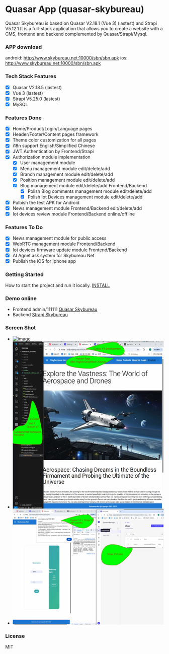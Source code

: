 # Quasar App (quasar-skybureau)

Quasar Skybureau is based on Quasar V2.18.1 (Vue 3) (lastest) and Strapi V5.12.1
It is a full-stack application that allows you to create a website with a CMS, frontend and backend complemented by Quasar/Strapi/Mysql.
### APP download
android: http://www.skybureau.net:10000/sbn/sbn.apk
ios: http://www.skybureau.net:10000/sbn/sbn.apk
### Tech Stack Features
- [x] Quasar V2.18.5 (lastest)
- [x] Vue 3 (lastest)
- [x] Strapi V5.25.0 (lastest)
- [x] MySQL

### Features Done
- [x] Home/Product/Login/Language pages
- [x] Header/Footer/Content pages framework
- [x] Theme color customization for all pages
- [x] i18n support English/Simplified Chinese
- [x] JWT Authentication by Frontend/Strapi
- [x] Authorization module implementation
  - [x] User management module
  - [x] Menu management module edit/delete/add
  - [x] Branch management module edit/delete/add
  - [x] Position management module edit/delete/add
  - [x] Blog management module edit/delete/add Frontend/Backend
    - [x] Polish Blog comments management module edit/delete/add
    - [x] Polish Iot Devices management module edit/delete/add
- [x] Pulbish the test APK for Android
- [x] News management module Frontend/Backend edit/delete/add
- [x] Iot devices review module Frontend/Backend online/offline

### Features To Do
- [x] News management module for public access
- [x] WebRTC management module Frontend/Backend
- [x] Iot devices firmware update module Frontend/Backend
- [x] AI Agnet ask system for Skybureau Net
- [x] Publish the iOS for Iphone app

### Getting Started
How to start the project and run it locally.
[INSTALL](./readme/README_INSTALL.md)

### Demo online
- Frontend admin/111111 [Quasar Skybureau](http://www.skybureau.net:9000)
- Backend [Strapi Skybureau](http://www.skybureau.net:1337/admin)

### Screen Shot
- ![image](http://www.skybureau.net:10000/img/sbn.gif)
- ![image](./readme/home.jpg)
- ![image](./readme/jwt.jpg)

### License
MIT
